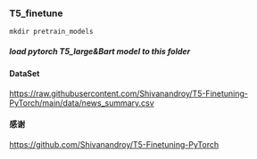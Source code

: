 ### T5_finetune

```shell
mkdir pretrain_models
```

##### load pytorch T5_large&Bart model to this folder 

#### DataSet
https://raw.githubusercontent.com/Shivanandroy/T5-Finetuning-PyTorch/main/data/news_summary.csv




#### 感谢

https://github.com/Shivanandroy/T5-Finetuning-PyTorch



